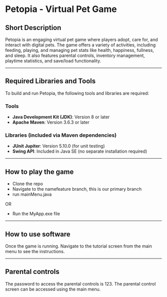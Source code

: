 # Petopia - Virtual Pet Game

## Short Description

Petopia is an engaging virtual pet game where players adopt, care for, and interact with digital pets. The game offers a variety of activities, including feeding, playing, and managing pet stats like health, happiness, fullness, and sleep. It also features parental controls, inventory management, playtime statistics, and save/load functionality.

---

## Required Libraries and Tools

To build and run Petopia, the following tools and libraries are required:

### Tools
- **Java Development Kit (JDK)**: Version 8 or later
- **Apache Maven**: Version 3.6.3 or later

### Libraries (included via Maven dependencies)
- **JUnit Jupiter**: Version 5.10.0 (for unit testing)
- **Swing API**: Included in Java SE (no separate installation required)

---

## How to play the game
- Clone the repo
- Navigate to the namefeature branch, this is our primary branch
- run mainMenu.java

OR 

- Run the MyApp.exe file

---

## How to use software
Once the game is running. Navigate to the tutorial screen from the main menu to see the instructions.

---

## Parental controls
  The password to access the parental controls is 123. The parental control screen can be accessed using the main menu.
